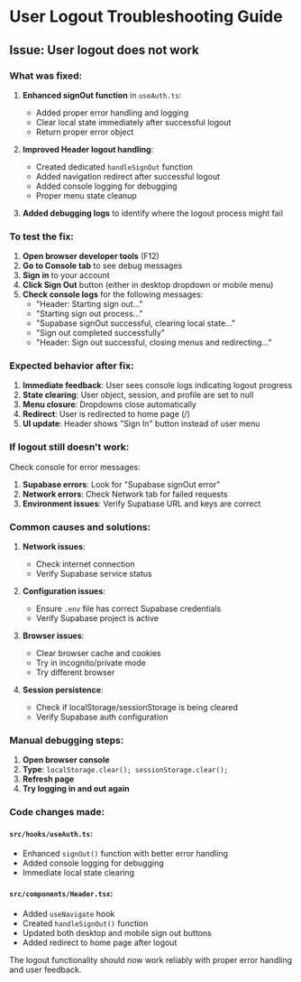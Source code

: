 # User Logout Troubleshooting Guide

## Issue: User logout does not work

### What was fixed:

1. **Enhanced signOut function** in `useAuth.ts`:
   - Added proper error handling and logging
   - Clear local state immediately after successful logout
   - Return proper error object

2. **Improved Header logout handling**:
   - Created dedicated `handleSignOut` function
   - Added navigation redirect after successful logout
   - Added console logging for debugging
   - Proper menu state cleanup

3. **Added debugging logs** to identify where the logout process might fail

### To test the fix:

1. **Open browser developer tools** (F12)
2. **Go to Console tab** to see debug messages
3. **Sign in** to your account
4. **Click Sign Out** button (either in desktop dropdown or mobile menu)
5. **Check console logs** for the following messages:
   - "Header: Starting sign out..."
   - "Starting sign out process..."
   - "Supabase signOut successful, clearing local state..."
   - "Sign out completed successfully"
   - "Header: Sign out successful, closing menus and redirecting..."

### Expected behavior after fix:

1. **Immediate feedback**: User sees console logs indicating logout progress
2. **State clearing**: User object, session, and profile are set to null
3. **Menu closure**: Dropdowns close automatically
4. **Redirect**: User is redirected to home page (/)
5. **UI update**: Header shows "Sign In" button instead of user menu

### If logout still doesn't work:

Check console for error messages:

1. **Supabase errors**: Look for "Supabase signOut error"
2. **Network errors**: Check Network tab for failed requests
3. **Environment issues**: Verify Supabase URL and keys are correct

### Common causes and solutions:

1. **Network issues**: 
   - Check internet connection
   - Verify Supabase service status

2. **Configuration issues**:
   - Ensure `.env` file has correct Supabase credentials
   - Verify Supabase project is active

3. **Browser issues**:
   - Clear browser cache and cookies
   - Try in incognito/private mode
   - Try different browser

4. **Session persistence**:
   - Check if localStorage/sessionStorage is being cleared
   - Verify Supabase auth configuration

### Manual debugging steps:

1. **Open browser console**
2. **Type**: `localStorage.clear(); sessionStorage.clear();`
3. **Refresh page**
4. **Try logging in and out again**

### Code changes made:

#### `src/hooks/useAuth.ts`:
- Enhanced `signOut()` function with better error handling
- Added console logging for debugging
- Immediate local state clearing

#### `src/components/Header.tsx`:
- Added `useNavigate` hook
- Created `handleSignOut()` function
- Updated both desktop and mobile sign out buttons
- Added redirect to home page after logout

The logout functionality should now work reliably with proper error handling and user feedback.
